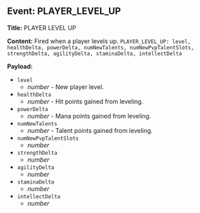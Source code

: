 ## Event: PLAYER_LEVEL_UP

**Title:** PLAYER LEVEL UP

**Content:**
Fired when a player levels up.
`PLAYER_LEVEL_UP: level, healthDelta, powerDelta, numNewTalents, numNewPvpTalentSlots, strengthDelta, agilityDelta, staminaDelta, intellectDelta`

**Payload:**
- `level`
  - *number* - New player level.
- `healthDelta`
  - *number* - Hit points gained from leveling.
- `powerDelta`
  - *number* - Mana points gained from leveling.
- `numNewTalents`
  - *number* - Talent points gained from leveling.
- `numNewPvpTalentSlots`
  - *number*
- `strengthDelta`
  - *number*
- `agilityDelta`
  - *number*
- `staminaDelta`
  - *number*
- `intellectDelta`
  - *number*